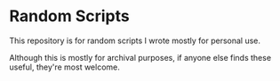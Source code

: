 # Random Scripts
This repository is for random scripts I wrote mostly for personal use.

Although this is mostly for archival purposes, if anyone else finds these useful, they're most welcome.
